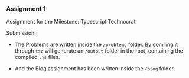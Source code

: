 ### Assignment 1

Assignment for the Milestone: Typescript Technocrat

Submission:

- The Problems are written inside the `/problems` folder. By comiling it through `tsc` will generate an `/output` folder in the root, containing the compiled `.js` files.

- And the Blog assignment has been written inside the `/blog` folder.